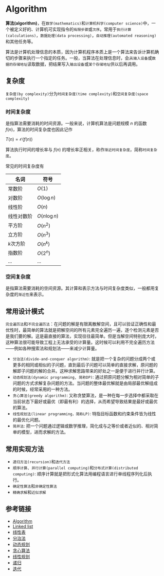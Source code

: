 # Algorithm

**算法(algorithm)**，在`数学(mathematics)`和`计算机科学(computer science)`中，一个被定义好的、计算机可实现指令的`有限步骤`或`次序`。常用于`执行计算(calculations)`，`数据处理(data processing)`，`自动推理(automated reasoning)`和其他任务等。

算法是计算机处理信息的本质，因为计算机程序本质上是一个算法来告诉计算机确切的步骤来执行一个指定的任务。一般，当算法在处理信息时，会从`输入设备`或`数据的存储地址`读取数据，把结果写入`输出设备`或`某个存储地址`供以后再调用。

## 复杂度

`复杂度(by complexity)`分为`时间复杂度(time complexity)`和`空间复杂度(space complexity)`

### 时间复杂度

是指算法需要消耗的时间资源。一般来说，计算机算法是问题规模 $n$ 的函数 $f(n)$，算法的时间复杂度也因此记作

$T(n)= \mathcal{O}(f(n))$

算法执行时间的增长率与 $f(n)$ 的增长率正相关，称作`渐近时间复杂度`，简称`时间复杂度`。

常见的时间复杂度有

| 名词   | 符号     |
|------|--------|
| 常数阶 | $O(1)$ |
| 对数阶 | $O(\log n)$ |
| 线性阶 | $O(n)$ |
| 线性对数阶 | $O(n\log n)$ |
| 平方阶 | $O(n^2)$ |
| 立方阶 | $O(n^3)$ |
| $k$次方阶 | $O(n^k)$ |
| 指数阶 | $O(2^n)$ |
| ... | ... |

### 空间复杂度

是指算法需要消耗的空间资源。其计算和表示方法与时间复杂度类似，一般都用复杂度的`渐近性`来表示。

## 常用设计模式

`完全遍历法`和`不完全遍历法`：在问题的解是有限离散解空间，且可以验证正确性和最优性时，最简单的算法就是把解空间的所有元素完全遍历一遍，逐个检测元素是否是我们要的解。这是最直接的算法，实现往往最简单。但是当解空间特别庞大时，这种算法很可能导致工程上无法承受的计算量。这时候可以利用不完全遍历方法——例如各种搜索法和规划法——来减少计算量。

- `分治法(divide-and-conquer algorithm)`: 就是把一个复杂的问题分成两个或更多的相同或相似的子问题，直到最后子问题可以简单的直接求解，原问题的解即子问题的解的合并。这种求解思路带来的好处之一是便于进行并行计算。
- `动态规划法(dynamic programming, 简称DP)`: 通过把原问题分解为相对简单的子问题的方式求解复杂问题的方法。当问题的整体最优解就是由局部最优解组成的时候，经常采用的一种方法。
- `贪心算法(greedy algorithm)`: 又称贪婪算法，是一种在每一步选择中都采取在当前状态下最好或最优（即最有利）的选择，从而希望导致结果是最好或最优的算法。
- `线性规划法(linear programming，简称LP)`: 特指目标函数和约束条件皆为线性的最优化问题。
- `简并法`: 把一个问题通过逻辑或数学推理，简化成与之等价或者近似的、相对简单的模型，进而求解的方法。

## 常用实现方法

- `递归方法(recursion)`和`迭代方法`
- `顺序计算`、`并行计算(parallel computing)`和`分布式计算(distributed computing)`: 顺序计算就是把形式化算法用编程语言进行单线程序列化后执行。
- `确定性算法`和`非确定性算法`
- `精确求解`和`近似求解`

## 参考链接

- [Algorithm](https://en.wikipedia.org/wiki/Algorithm)
- [Linked list](https://en.wikipedia.org/wiki/Linked_list)
- [线性表](https://zh.wikipedia.org/wiki/%E7%BA%BF%E6%80%A7%E8%A1%A8)
- [分治法](https://zh.wikipedia.org/wiki/%E5%88%86%E6%B2%BB%E6%B3%95)
- [动态规划](https://zh.wikipedia.org/wiki/%E5%8A%A8%E6%80%81%E8%A7%84%E5%88%92)
- [贪心算法](https://zh.wikipedia.org/wiki/%E8%B4%AA%E5%BF%83%E7%AE%97%E6%B3%95)
- [线性规划](https://zh.wikipedia.org/wiki/%E7%BA%BF%E6%80%A7%E8%A7%84%E5%88%92)
- [递归](https://zh.wikipedia.org/wiki/%E9%80%92%E5%BD%92)
- [迭代](https://zh.wikipedia.org/wiki/%E8%BF%AD%E4%BB%A3)
